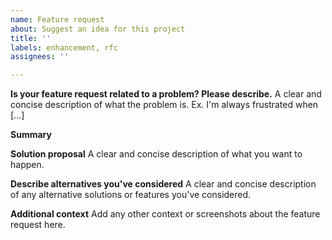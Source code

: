 ```yaml
---
name: Feature request
about: Suggest an idea for this project
title: ''
labels: enhancement, rfc
assignees: ''

---
```


**Is your feature request related to a problem? Please describe.**
A clear and concise description of what the problem is. Ex. I'm always frustrated when [...]

**Summary**

**Solution proposal**
A clear and concise description of what you want to happen.

**Describe alternatives you've considered**
A clear and concise description of any alternative solutions or features you've considered.

**Additional context**
Add any other context or screenshots about the feature request here.
